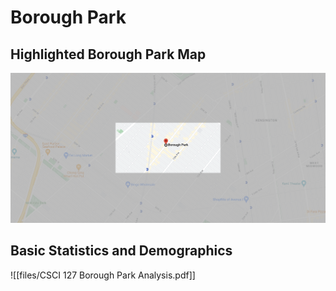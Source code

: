 # Borough Park

## Highlighted Borough Park Map

![Highlighted Map](images/highlighted_boroughpark_map.png)


## Basic Statistics and Demographics

![[files/CSCI 127 Borough Park Analysis.pdf]]


